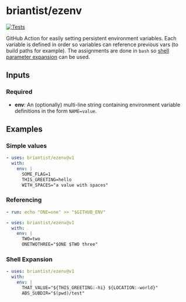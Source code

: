 # briantist/ezenv
[![Tests](https://github.com/briantist/ezenv/actions/workflows/tests.yml/badge.svg)](https://github.com/briantist/ezenv/actions/workflows/tests.yml)

GitHub Action for easily setting persistent environment variables. Each variable is defined in order so variables can reference previous vars (to build paths for example). The assignments are done in `bash` so [shell parameter expansion](https://www.gnu.org/software/bash/manual/html_node/Shell-Parameter-Expansion.html) can be used.

## Inputs
### Required

- **env**: An (optionally) multi-line string containing environment variable definitions in the form `NAME=value`.

## Examples

### Simple values
```yml
- uses: briantist/ezenv@v1
  with:
    env: |
      SOME_FLAG=1
      THIS_GREETING=hello
      WITH_SPACES="a value with spaces"
```

### Referencing
```yml
- run: echo "ONE=one" >> "$GITHUB_ENV"

- uses: briantist/ezenv@v1
  with:
    env: |
      TWO=two
      ONETWOTHREE="$ONE $TWO three"
```

### Shell Expansion
```yml
- uses: briantist/ezenv@v1
  with:
    env: |
      THAT_VALUE="${THIS_GREETING:-hi} ${LOCATION:-world}"
      ABS_SUBDIR="$(pwd)/test"
```
